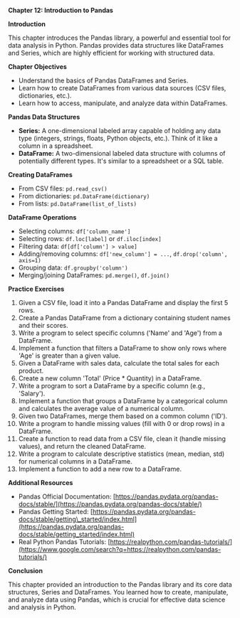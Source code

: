  
**Chapter 12: Introduction to Pandas**

**Introduction**

This chapter introduces the Pandas library, a powerful and essential tool for data analysis in Python. Pandas provides data structures like DataFrames and Series, which are highly efficient for working with structured data.

**Chapter Objectives**

  * Understand the basics of Pandas DataFrames and Series.
  * Learn how to create DataFrames from various data sources (CSV files, dictionaries, etc.).
  * Learn how to access, manipulate, and analyze data within DataFrames.

**Pandas Data Structures**

  * **Series:** A one-dimensional labeled array capable of holding any data type (integers, strings, floats, Python objects, etc.). Think of it like a column in a spreadsheet.
  * **DataFrame:** A two-dimensional labeled data structure with columns of potentially different types. It's similar to a spreadsheet or a SQL table.

**Creating DataFrames**

  * From CSV files: `pd.read_csv()`
  * From dictionaries: `pd.DataFrame(dictionary)`
  * From lists: `pd.DataFrame(list_of_lists)`

**DataFrame Operations**

  * Selecting columns: `df['column_name']`
  * Selecting rows: `df.loc[label]` or `df.iloc[index]`
  * Filtering data: `df[df['column'] > value]`
  * Adding/removing columns: `df['new_column'] = ...`, `df.drop('column', axis=1)`
  * Grouping data: `df.groupby('column')`
  * Merging/joining DataFrames: `pd.merge()`, `df.join()`

**Practice Exercises**

1.  Given a CSV file, load it into a Pandas DataFrame and display the first 5 rows.
2.  Create a Pandas DataFrame from a dictionary containing student names and their scores.
3.  Write a program to select specific columns ('Name' and 'Age') from a DataFrame.
4.  Implement a function that filters a DataFrame to show only rows where 'Age' is greater than a given value.
5.  Given a DataFrame with sales data, calculate the total sales for each product.
6.  Create a new column 'Total' (Price \* Quantity) in a DataFrame.
7.  Write a program to sort a DataFrame by a specific column (e.g., 'Salary').
8.  Implement a function that groups a DataFrame by a categorical column and calculates the average value of a numerical column.
9.  Given two DataFrames, merge them based on a common column ('ID').
10. Write a program to handle missing values (fill with 0 or drop rows) in a DataFrame.
11. Create a function to read data from a CSV file, clean it (handle missing values), and return the cleaned DataFrame.
12. Write a program to calculate descriptive statistics (mean, median, std) for numerical columns in a DataFrame.
13. Implement a function to add a new row to a DataFrame.

**Additional Resources**

  * Pandas Official Documentation: [https://pandas.pydata.org/pandas-docs/stable/](https://pandas.pydata.org/pandas-docs/stable/)
  * Pandas Getting Started: [https://pandas.pydata.org/pandas-docs/stable/getting\_started/index.html](https://pandas.pydata.org/pandas-docs/stable/getting_started/index.html)
  * Real Python Pandas Tutorials: [https://realpython.com/pandas-tutorials/](https://www.google.com/search?q=https://realpython.com/pandas-tutorials/)

**Conclusion**

This chapter provided an introduction to the Pandas library and its core data structures, Series and DataFrames. You learned how to create, manipulate, and analyze data using Pandas, which is crucial for effective data science and analysis in Python.